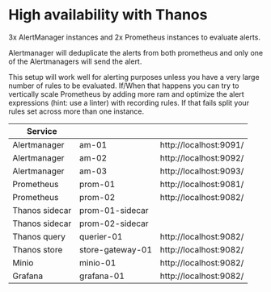 
# High availability with Thanos

3x AlertManager instances and 2x Prometheus instances to evaluate alerts.

Alertmanager will deduplicate the alerts from both prometheus and only one of the Alertmanagers will send the alert.

This setup will work well for alerting purposes unless you have a very large number of rules to be evaluated. If/When that happens you can try to vertically scale Prometheus by adding more ram and optimize the alert expressions (hint: use a linter) with recording rules. If that fails split your rules set across more than one instance.

| Service        |                  |                        |
|----------------|:-----------------|------------------------|
| Alertmanager   | am-01            | http://localhost:9091/ |
| Alertmanager   | am-02            | http://localhost:9092/ |
| Alertmanager   | am-03            | http://localhost:9093/ |
| Prometheus     | prom-01          | http://localhost:9081/ |
| Prometheus     | prom-02          | http://localhost:9082/ |
| Thanos sidecar | prom-01-sidecar  |                        |
| Thanos sidecar | prom-02-sidecar  |                        |
| Thanos query   | querier-01       | http://localhost:9082/ |
| Thanos store   | store-gateway-01 | http://localhost:9082/ |
| Minio          | minio-01         | http://localhost:9082/ |
| Grafana        | grafana-01       | http://localhost:9082/ |



